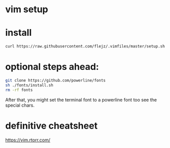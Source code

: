 vim setup
========

# install
 ``` bash
curl https://raw.githubusercontent.com/flejz/.vimfiles/master/setup.sh | bash
```

# optional steps ahead:
```bash
git clone https://github.com/powerline/fonts
sh ./fonts/install.sh
rm -rf fonts
```
After that, you might set the terminal font to a powerline font too see the special chars.

# definitive cheatsheet
https://vim.rtorr.com/
